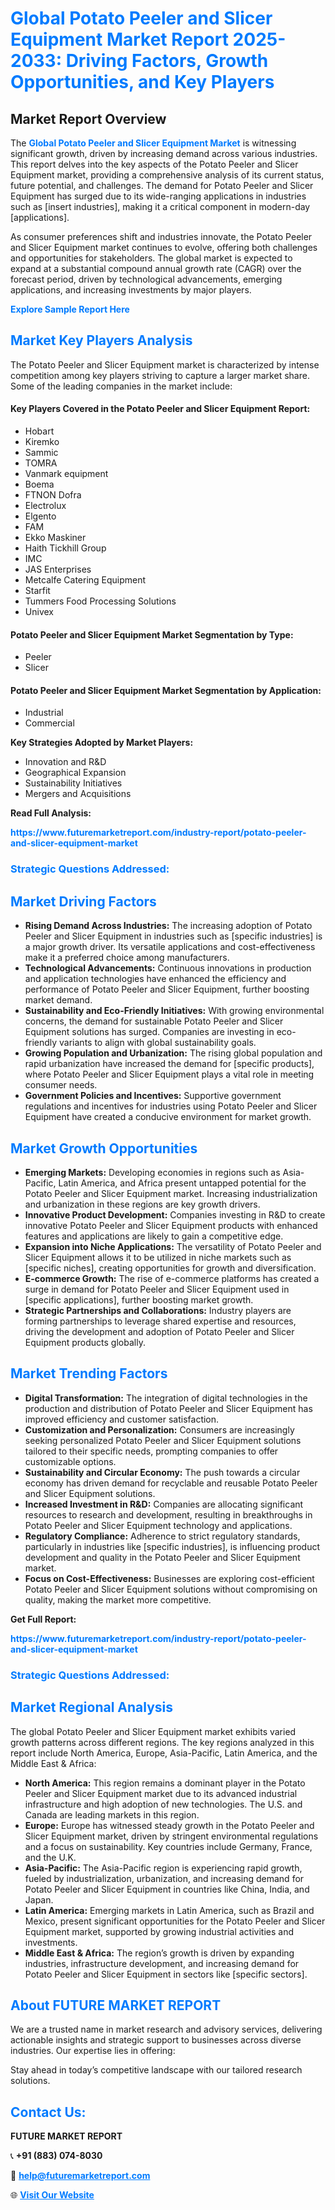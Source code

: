 <h1 style="color: #007BFF;">Global Potato Peeler and Slicer Equipment Market Report 2025-2033: Driving Factors, Growth Opportunities, and Key Players</h1>

<section id="overview">
<h2>Market Report Overview</h2>
<p>The <a href="https://www.futuremarketreport.com/industry-report/potato-peeler-and-slicer-equipment-market" style="color: #007BFF; text-decoration: none;"><strong>Global Potato Peeler and Slicer Equipment Market</strong></a> is witnessing significant growth, driven by increasing demand across various industries. This report delves into the key aspects of the Potato Peeler and Slicer Equipment market, providing a comprehensive analysis of its current status, future potential, and challenges. The demand for Potato Peeler and Slicer Equipment has surged due to its wide-ranging applications in industries such as [insert industries], making it a critical component in modern-day [applications].</p>
<p>As consumer preferences shift and industries innovate, the Potato Peeler and Slicer Equipment market continues to evolve, offering both challenges and opportunities for stakeholders. The global market is expected to expand at a substantial compound annual growth rate (CAGR) over the forecast period, driven by technological advancements, emerging applications, and increasing investments by major players.</p>
</section>

<section id="overview">
<p><a href="https://www.futuremarketreport.com/request-sample/reportId=51082" style="color: #007BFF; text-decoration: none;"><strong>Explore Sample Report Here</strong></a></p>
</section>

<section id="key-players">
<h2 style="color: #007BFF;">Market Key Players Analysis</h2>
<p>The Potato Peeler and Slicer Equipment market is characterized by intense competition among key players striving to capture a larger market share. Some of the leading companies in the market include:</p>
<h4>Key Players Covered in the Potato Peeler and Slicer Equipment Report:</h4>
<ul><li>Hobart</li><li>Kiremko</li><li>Sammic</li><li>TOMRA</li><li>Vanmark equipment</li><li>Boema</li><li>FTNON Dofra</li><li>Electrolux</li><li>Elgento</li><li>FAM</li><li>Ekko Maskiner</li><li>Haith Tickhill Group</li><li>IMC</li><li>JAS Enterprises</li><li>Metcalfe Catering Equipment</li><li>Starfit</li><li>Tummers Food Processing Solutions</li><li>Univex</li></ul>
<h4>Potato Peeler and Slicer Equipment Market Segmentation by Type:</h4>
<ul><li>Peeler</li><li>Slicer</li></ul>

<h4>Potato Peeler and Slicer Equipment Market Segmentation by Application:</h4>
<ul><li>Industrial</li><li>Commercial</li></ul>
<p><strong>Key Strategies Adopted by Market Players:</strong></p>
<ul>
<li>Innovation and R&D</li>
<li>Geographical Expansion</li>
<li>Sustainability Initiatives</li>
<li>Mergers and Acquisitions</li>
</ul>
</section>

<section>
<p><strong>Read Full Analysis: </strong></p><a href="https://www.futuremarketreport.com/industry-report/potato-peeler-and-slicer-equipment-market" style="color: #007BFF; text-decoration: none;"><strong>https://www.futuremarketreport.com/industry-report/potato-peeler-and-slicer-equipment-market</strong></a>
<h3 style="color: #007BFF;">Strategic Questions Addressed:</h3>
</section>

<section id="driving-factors">
<h2 style="color: #007BFF;">Market Driving Factors</h2>
<ul>
<li><strong>Rising Demand Across Industries:</strong> The increasing adoption of Potato Peeler and Slicer Equipment in industries such as [specific industries] is a major growth driver. Its versatile applications and cost-effectiveness make it a preferred choice among manufacturers.</li>
<li><strong>Technological Advancements:</strong> Continuous innovations in production and application technologies have enhanced the efficiency and performance of Potato Peeler and Slicer Equipment, further boosting market demand.</li>
<li><strong>Sustainability and Eco-Friendly Initiatives:</strong> With growing environmental concerns, the demand for sustainable Potato Peeler and Slicer Equipment solutions has surged. Companies are investing in eco-friendly variants to align with global sustainability goals.</li>
<li><strong>Growing Population and Urbanization:</strong> The rising global population and rapid urbanization have increased the demand for [specific products], where Potato Peeler and Slicer Equipment plays a vital role in meeting consumer needs.</li>
<li><strong>Government Policies and Incentives:</strong> Supportive government regulations and incentives for industries using Potato Peeler and Slicer Equipment have created a conducive environment for market growth.</li>
</ul>
</section>

<section id="growth-opportunities">
<h2 style="color: #007BFF;">Market Growth Opportunities</h2>
<ul>
<li><strong>Emerging Markets:</strong> Developing economies in regions such as Asia-Pacific, Latin America, and Africa present untapped potential for the Potato Peeler and Slicer Equipment market. Increasing industrialization and urbanization in these regions are key growth drivers.</li>
<li><strong>Innovative Product Development:</strong> Companies investing in R&D to create innovative Potato Peeler and Slicer Equipment products with enhanced features and applications are likely to gain a competitive edge.</li>
<li><strong>Expansion into Niche Applications:</strong> The versatility of Potato Peeler and Slicer Equipment allows it to be utilized in niche markets such as [specific niches], creating opportunities for growth and diversification.</li>
<li><strong>E-commerce Growth:</strong> The rise of e-commerce platforms has created a surge in demand for Potato Peeler and Slicer Equipment used in [specific applications], further boosting market growth.</li>
<li><strong>Strategic Partnerships and Collaborations:</strong> Industry players are forming partnerships to leverage shared expertise and resources, driving the development and adoption of Potato Peeler and Slicer Equipment products globally.</li>
</ul>
</section>

<section id="trending-factors">
<h2 style="color: #007BFF;">Market Trending Factors</h2>
<ul>
<li><strong>Digital Transformation:</strong> The integration of digital technologies in the production and distribution of Potato Peeler and Slicer Equipment has improved efficiency and customer satisfaction.</li>
<li><strong>Customization and Personalization:</strong> Consumers are increasingly seeking personalized Potato Peeler and Slicer Equipment solutions tailored to their specific needs, prompting companies to offer customizable options.</li>
<li><strong>Sustainability and Circular Economy:</strong> The push towards a circular economy has driven demand for recyclable and reusable Potato Peeler and Slicer Equipment solutions.</li>
<li><strong>Increased Investment in R&D:</strong> Companies are allocating significant resources to research and development, resulting in breakthroughs in Potato Peeler and Slicer Equipment technology and applications.</li>
<li><strong>Regulatory Compliance:</strong> Adherence to strict regulatory standards, particularly in industries like [specific industries], is influencing product development and quality in the Potato Peeler and Slicer Equipment market.</li>
<li><strong>Focus on Cost-Effectiveness:</strong> Businesses are exploring cost-efficient Potato Peeler and Slicer Equipment solutions without compromising on quality, making the market more competitive.</li>
</ul>
</section>

<section>
<p><strong>Get Full Report: </strong></p><a href="https://www.futuremarketreport.com/industry-report/potato-peeler-and-slicer-equipment-market" style="color: #007BFF; text-decoration: none;"><strong>https://www.futuremarketreport.com/industry-report/potato-peeler-and-slicer-equipment-market</strong></a>
<h3 style="color: #007BFF;">Strategic Questions Addressed:</h3>
</section>


<section id="regional-analysis">
<h2 style="color: #007BFF;">Market Regional Analysis</h2>
<p>The global Potato Peeler and Slicer Equipment market exhibits varied growth patterns across different regions. The key regions analyzed in this report include North America, Europe, Asia-Pacific, Latin America, and the Middle East & Africa:</p>
<ul>
<li><strong>North America:</strong> This region remains a dominant player in the Potato Peeler and Slicer Equipment market due to its advanced industrial infrastructure and high adoption of new technologies. The U.S. and Canada are leading markets in this region.</li>
<li><strong>Europe:</strong> Europe has witnessed steady growth in the Potato Peeler and Slicer Equipment market, driven by stringent environmental regulations and a focus on sustainability. Key countries include Germany, France, and the U.K.</li>
<li><strong>Asia-Pacific:</strong> The Asia-Pacific region is experiencing rapid growth, fueled by industrialization, urbanization, and increasing demand for Potato Peeler and Slicer Equipment in countries like China, India, and Japan.</li>
<li><strong>Latin America:</strong> Emerging markets in Latin America, such as Brazil and Mexico, present significant opportunities for the Potato Peeler and Slicer Equipment market, supported by growing industrial activities and investments.</li>
<li><strong>Middle East & Africa:</strong> The region’s growth is driven by expanding industries, infrastructure development, and increasing demand for Potato Peeler and Slicer Equipment in sectors like [specific sectors].</li>
</ul>
</section>

<footer>
<h2 style="color: #007BFF;">About FUTURE MARKET REPORT</h2>
<p>We are a trusted name in market research and advisory services, delivering actionable insights and strategic support to businesses across diverse industries. Our expertise lies in offering:</p>

<p>Stay ahead in today’s competitive landscape with our tailored research solutions.</p>

<h2 style="color: #007BFF;">Contact Us:</h2>
<p><strong>FUTURE MARKET REPORT</strong></p>
<p>📞 <strong>+91 (883) 074-8030</strong></p>
<p>📧 <strong><a href="mailto:help@futuremarketreport.com" style="color: #007BFF;">help@futuremarketreport.com</a></strong></p>
<p>🌐 <strong><a href="https://www.futuremarketreport.com/" style="color: #007BFF;">Visit Our Website</a></strong></p>
</footer>